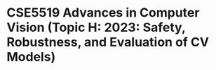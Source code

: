 # CSE5519 Advances in Computer Vision (Topic H: 2023: Safety, Robustness, and Evaluation of CV Models)


